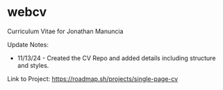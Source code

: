 # webcv
Curriculum Vitae for Jonathan Manuncia

Update Notes:
- 11/13/24 - Created the CV Repo and added details including structure and styles.

Link to Project: https://roadmap.sh/projects/single-page-cv
